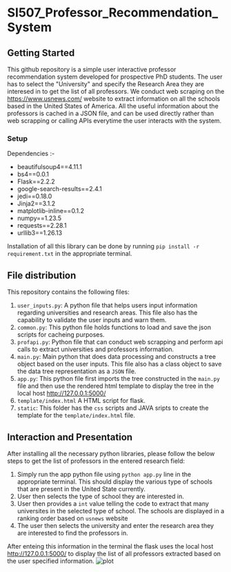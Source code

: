 # SI507_Professor_Recommendation_System

## Getting Started
This github repository is a simple user interactive professor recommendation system developed for prospective PhD students. The user has to select the "University" and specify the Research Area they are interesed in to get the list of all professors. We conduct web scraping on the https://www.usnews.com/ website to extract information on all the schools based in the United States of America. All the useful information about the professors is cached in a JSON file, and can be used directly rather than web scrapping or calling APIs everytime the user interacts with the system. 

### Setup
Dependencies :-
- beautifulsoup4==4.11.1
- bs4==0.0.1
- Flask==2.2.2
- google-search-results==2.4.1
- jedi==0.18.0
- Jinja2==3.1.2
- matplotlib-inline==0.1.2
- numpy==1.23.5
- requests==2.28.1
- urllib3==1.26.13

Installation of all this library can be done by running ``pip install -r requirement.txt`` in the appropriate terminal.

## File distribution
This repository contains the following files:
1. `user_inputs.py`: A python file that helps users input information regarding universities and research areas. This file also has the capability to validate the user inputs and warn them.
2. `common.py`: This python file holds functions to load and save the json scripts for cacheing purposes.
3. `profapi.py`: Python file that can conduct web scrapping and perform api calls to extract universities and professors information.
4. `main.py`: Main python that does data processing and constructs a tree object based on the user inputs. This file also has a class object to save the data tree representation as a `JSON` file.
5. `app.py`: This python file first imports the tree constructed in the `main.py` file and then use the rendered html template to display the tree in the local host http://127.0.0.1:5000/ 
6. ``template/index.html`` A HTML script for flask.
7. `static`: This folder has the `css` scripts and JAVA sripts to create the template for the `template/index.html` file.

## Interaction and Presentation
After installing all the necessary python libraries, please follow the below steps to get the list of professors in the entered research field:
1. Simply run the app python file using `python app.py` line in the appropriate terminal. This should display the various type of schools that are present in the United State currently.
2. User then selects the type of school they are interested in.
3. User then provides a `int` value telling the code to extract that many universites in the selected type of school. The schools are displayed in a ranking order based on `usnews` website
4. The user then selects the university and enter the research area they are interested to find the professors in.

After enteing this information in the terminal the flask uses the local host http://127.0.0.1:5000/ to display the list of all professors extracted based on the user specified information. ![plot](./directory_1/directory_2/.../directory_n/plot.png)

